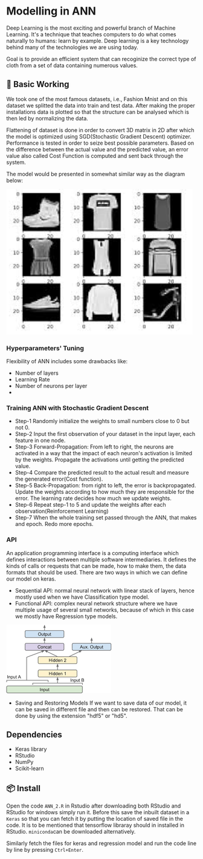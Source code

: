 # Modelling in ANN

Deep Learning is the most exciting and powerful branch of Machine Learning. It's a technique that teaches computers to do what comes naturally to humans: learn by example. Deep learning is a key technology behind many of the technologies we are using today.

Goal is to provide an efficient system that can recoginize the correct type of cloth from a set of data containing numerous values.

## 🔨  Basic Working 

We took one of the most famous datasets, i.e., Fashion Mnist and on this dataset we splitted the data into train and test data.
After making the proper installations data is plotted so that the structure can be analysed which is then led by normalizing the data.

Flattening of dataset is done in order to convert 3D matrix in 2D after which the model is optimized using SGD(Stochastic Gradient Descent) optimizer. Performance is tested in order to seize best possible parameters. Based on the difference between the actual value and the predicted value, an error value also called Cost Function is computed and sent back through the system.

The model would be presented in somewhat similar way as the diagram below:

![Dataset Diagram](mnistClassification.png)
### Hyperparameters' Tuning
Flexibility of ANN includes some drawbacks like:
- Number of layers
- Learning Rate
- Number of neurons per layer
- 

### Training ANN with Stochastic Gradient Descent

- Step-1 Randomly initialize the weights to small numbers close to 0 but not 0.
- Step-2 Input the first observation of your dataset in the input layer, each feature in one node.
- Step-3 Forward-Propagation: From left to right, the neurons are activated in a way that the impact of each neuron's activation is   limited by the weights. Propagate the activations until getting the predicted value.
- Step-4 Compare the predicted result to the actual result and measure the generated error(Cost function).
- Step-5 Back-Propagation: from right to left, the error is backpropagated. Update the weights according to how much they are responsible for the error. The learning rate decides how much we update weights.
- Step-6 Repeat step-1 to 5 and update the weights after each observation(Reinforcement Learning)
- Step-7 When the whole training set passed through the ANN, that makes and epoch. Redo more epochs.

### API
An application programming interface is a computing interface which defines interactions between multiple software intermediaries. It defines the kinds of calls or requests that can be made, how to make them, the data formats that should be used. There are two ways in which we can define our model on keras.

- Sequential API: normal neural network with linear stack of layers, hence mostly used when we have Classification type model.
- Functional API: complex neural network structure where we have multiple usage of several small networks, because of which in this case we mostly have Regression type models.

![FunctionalAPI Architecture Diagram](functionalAPI.png)


- Saving and Restoring Models
If we want to save data of our model, it can be saved in different file and then can be restored. That can be done by using the extension "hdf5" or "hd5".

## Dependencies

- Keras library
- RStudio
- NumPy
- Scikit-learn

## 📦 Install

Open the code ```ANN_2.R``` in Rstudio after downloading both RStudio and RStudio for windows simply run it. Before this save the inbuilt dataset in a ```Keras``` so that you can fetch it by putting the location of saved file in the code.
It is to be mentioned that tensorflow libraray should in installed in RStudio. ```miniconda```can be downloaded alternatively.
 
Similarly fetch the files for keras and regression model and run the code line by line by pressing ```Ctrl+Enter```.









